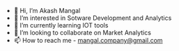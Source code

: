 - 👋 Hi, I’m Akash Mangal
- 👀 I’m interested in Sotware Development and Analytics
- 🌱 I’m currently learning IOT tools
- 💞️ I’m looking to collaborate on Market Analytics
- 📫 How to reach me - mangal.company@gmail.com

<!---
aakashlovesorangejuice/aakashlovesorangejuice is a ✨ special ✨ repository because its `README.md` (this file) appears on your GitHub profile.
You can click the Preview link to take a look at your changes.
--->

